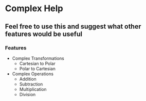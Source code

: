# Complex Help

**Feel free to use this and suggest what other features would be useful**
---
### Features ###
- Complex Transformations
    - Cartesian to Polar
    - Polar to Cartesian
- Complex Operations
    - Addition
    - Subtraction
    - Multiplication
    - Division
